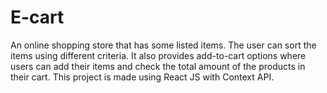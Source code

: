 # E-cart

An online shopping store that has some listed items. The user can sort the items using different criteria. It also provides
add-to-cart options where users can add their items and check the total amount of the products in their cart. This project is made
using React JS with Context API.


